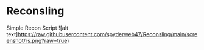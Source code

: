 # Reconsling
Simple Recon Script
![alt text]https://raw.githubusercontent.com/spyderweb47/Reconsling/main/screenshot/rs.png?raw=true)
